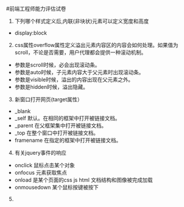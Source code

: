 #前端工程师能力评估试卷
1. 下列哪个样式定义后,内联(非块状)元素可以定义宽度和高度
 - display:block
2. css属性overflow属性定义溢出元素内容区的内容会如何处理。如果值为 scroll，不论是否需要，用户代理都会提供一种滚动机制。
 - 参数是scroll时候，必会出现滚动条。
 - 参数是auto时候，子元素内容大于父元素时出现滚动条。
 - 参数是visible时候，溢出的内容出现在父元素之外。
 - 参数是hidden时候，溢出隐藏。
3. 新窗口打开网页(target属性）
 - _blank
 - _self   默认。在相同的框架中打开被链接文档。 
 - _parent   在父框架集中打开被链接文档。 
 - _top   在整个窗口中打开被链接文档。 
 - framename   在指定的框架中打开被链接文档。 
4. 有关jquery事件的响应
 - onclick 鼠标点击某个对象
 - onfocus 元素获取焦点
 - onload 是某个页面的css js html 文档结构和图像被完成加载
 - onmousedown 某个鼠标按键被按下
5. 
